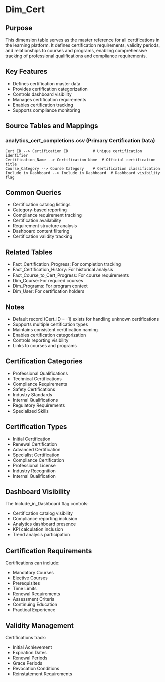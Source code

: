 # Dim_Cert

## Purpose
This dimension table serves as the master reference for all certifications in the learning platform. It defines certification requirements, validity periods, and relationships to courses and programs, enabling comprehensive tracking of professional qualifications and compliance requirements.

## Key Features
- Defines certification master data
- Provides certification categorization
- Controls dashboard visibility
- Manages certification requirements
- Enables certification tracking
- Supports compliance monitoring

## Source Tables and Mappings

### analytics_cert_completions.csv (Primary Certification Data)
    Cert_ID --> Certification ID           # Unique certification identifier
    Certification_Name --> Certification Name  # Official certification title
    Course_Category --> Course Category    # Certification classification
    Include_in_Dashboard --> Include in Dashboard  # Dashboard visibility flag

## Common Queries
- Certification catalog listings
- Category-based reporting
- Compliance requirement tracking
- Certification availability
- Requirement structure analysis
- Dashboard content filtering
- Certification validity tracking

## Related Tables
- Fact_Certification_Progress: For completion tracking
- Fact_Certification_History: For historical analysis
- Fact_Course_to_Cert_Progress: For course requirements
- Dim_Course: For required courses
- Dim_Programs: For program context
- Dim_User: For certification holders

## Notes
- Default record (Cert_ID = -1) exists for handling unknown certifications
- Supports multiple certification types
- Maintains consistent certification naming
- Enables certification categorization
- Controls reporting visibility
- Links to courses and programs

## Certification Categories
- Professional Qualifications
- Technical Certifications
- Compliance Requirements
- Safety Certifications
- Industry Standards
- Internal Qualifications
- Regulatory Requirements
- Specialized Skills

## Certification Types
- Initial Certification
- Renewal Certification
- Advanced Certification
- Specialist Certification
- Compliance Certification
- Professional License
- Industry Recognition
- Internal Qualification

## Dashboard Visibility
The Include_in_Dashboard flag controls:
- Certification catalog visibility
- Compliance reporting inclusion
- Analytics dashboard presence
- KPI calculation inclusion
- Trend analysis participation

## Certification Requirements
Certifications can include:
- Mandatory Courses
- Elective Courses
- Prerequisites
- Time Limits
- Renewal Requirements
- Assessment Criteria
- Continuing Education
- Practical Experience

## Validity Management
Certifications track:
- Initial Achievement
- Expiration Dates
- Renewal Periods
- Grace Periods
- Revocation Conditions
- Reinstatement Requirements 